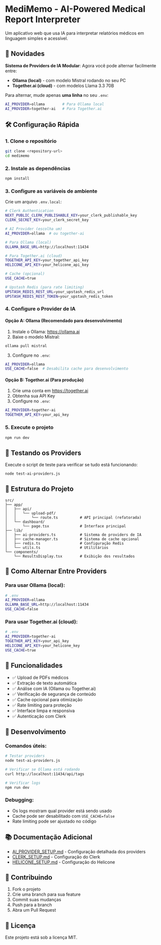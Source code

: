 # MediMemo - AI-Powered Medical Report Interpreter

Um aplicativo web que usa IA para interpretar relatórios médicos em linguagem simples e acessível.

## 🚀 Novidades

**Sistema de Providers de IA Modular**: Agora você pode alternar facilmente entre:
- **Ollama (local)** - com modelo Mistral rodando no seu PC
- **Together.ai (cloud)** - com modelos Llama 3.3 70B

Para alternar, mude apenas **uma linha** no seu `.env`:
```bash
AI_PROVIDER=ollama        # Para Ollama local
AI_PROVIDER=together-ai   # Para Together.ai
```

## 🛠️ Configuração Rápida

### 1. Clone o repositório
```bash
git clone <repository-url>
cd medimemo
```

### 2. Instale as dependências
```bash
npm install
```

### 3. Configure as variáveis de ambiente

Crie um arquivo `.env.local`:

```bash
# Clerk Authentication
NEXT_PUBLIC_CLERK_PUBLISHABLE_KEY=your_clerk_publishable_key
CLERK_SECRET_KEY=your_clerk_secret_key

# AI Provider (escolha um)
AI_PROVIDER=ollama  # ou together-ai

# Para Ollama (local)
OLLAMA_BASE_URL=http://localhost:11434

# Para Together.ai (cloud)
TOGETHER_API_KEY=your_together_api_key
HELICONE_API_KEY=your_helicone_api_key

# Cache (opcional)
USE_CACHE=true

# Upstash Redis (para rate limiting)
UPSTASH_REDIS_REST_URL=your_upstash_redis_url
UPSTASH_REDIS_REST_TOKEN=your_upstash_redis_token
```

### 4. Configure o Provider de IA

#### Opção A: Ollama (Recomendado para desenvolvimento)

1. Instale o Ollama: https://ollama.ai
2. Baixe o modelo Mistral:
```bash
ollama pull mistral
```
3. Configure no `.env`:
```bash
AI_PROVIDER=ollama
USE_CACHE=false  # Desabilita cache para desenvolvimento
```

#### Opção B: Together.ai (Para produção)

1. Crie uma conta em https://together.ai
2. Obtenha sua API Key
3. Configure no `.env`:
```bash
AI_PROVIDER=together-ai
TOGETHER_API_KEY=your_api_key
```

### 5. Execute o projeto
```bash
npm run dev
```

## 🧪 Testando os Providers

Execute o script de teste para verificar se tudo está funcionando:

```bash
node test-ai-providers.js
```

## 📁 Estrutura do Projeto

```
src/
├── app/
│   ├── api/
│   │   └── upload-pdf/
│   │       └── route.ts          # API principal (refatorada)
│   └── dashboard/
│       └── page.tsx              # Interface principal
├── lib/
│   ├── ai-providers.ts           # Sistema de providers de IA
│   ├── cache-manager.ts          # Sistema de cache opcional
│   ├── redis.ts                  # Configuração Redis
│   └── utils.ts                  # Utilitários
└── components/
    └── ResultsDisplay.tsx        # Exibição dos resultados
```

## 🔄 Como Alternar Entre Providers

### Para usar Ollama (local):
```bash
# .env
AI_PROVIDER=ollama
OLLAMA_BASE_URL=http://localhost:11434
USE_CACHE=false
```

### Para usar Together.ai (cloud):
```bash
# .env
AI_PROVIDER=together-ai
TOGETHER_API_KEY=your_api_key
HELICONE_API_KEY=your_helicone_key
USE_CACHE=true
```

## 🎯 Funcionalidades

- ✅ Upload de PDFs médicos
- ✅ Extração de texto automática
- ✅ Análise com IA (Ollama ou Together.ai)
- ✅ Verificação de segurança de conteúdo
- ✅ Cache opcional para otimização
- ✅ Rate limiting para proteção
- ✅ Interface limpa e responsiva
- ✅ Autenticação com Clerk

## 🔧 Desenvolvimento

### Comandos úteis:

```bash
# Testar providers
node test-ai-providers.js

# Verificar se Ollama está rodando
curl http://localhost:11434/api/tags

# Verificar logs
npm run dev
```

### Debugging:

- Os logs mostram qual provider está sendo usado
- Cache pode ser desabilitado com `USE_CACHE=false`
- Rate limiting pode ser ajustado no código

## 📚 Documentação Adicional

- [AI_PROVIDER_SETUP.md](./AI_PROVIDER_SETUP.md) - Configuração detalhada dos providers
- [CLERK_SETUP.md](./CLERK_SETUP.md) - Configuração do Clerk
- [HELICONE_SETUP.md](./HELICONE_SETUP.md) - Configuração do Helicone

## 🤝 Contribuindo

1. Fork o projeto
2. Crie uma branch para sua feature
3. Commit suas mudanças
4. Push para a branch
5. Abra um Pull Request

## 📄 Licença

Este projeto está sob a licença MIT.
